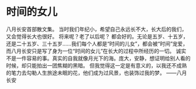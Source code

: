 # 时间的女儿

八月长安首部散文集。
当时我们年纪小，希望自己永远长不大，长大后的我们，又会觉得长大也很好。
将来呢？老了以后呢？
都会好的。无论是五岁、十五岁，还是二十五岁、三十五岁……我们每个人都是“时间的儿女”，都会被“时间”宠爱，而八月长安只是写了身为一位“时间的女儿”在长大的过程中所经历的一切。
诚实不是一件容易的事。真实的自我就像月光下的海。庞大，安静，想证明给别人看的时候，却只能拍出一团焦糊的黑暗。
但我觉得这一定是有意义的，以我还不成熟的笔力去勾勒人生旅途未眠的花，他们成为过风景，也装饰过我的梦。
   ——八月长安
